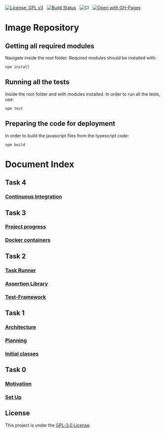 [![License: GPL v3](https://img.shields.io/badge/License-GPLv3-red.svg)](https://www.gnu.org/licenses/gpl-3.0)&nbsp;&nbsp;
[![Build Status](https://travis-ci.com/GabCas28/Image-Repository.svg?branch=main)](https://travis-ci.com/GabCas28/Image-Repository)&nbsp;&nbsp;
![CI](https://github.com/GabCas28/Image-Repository/workflows/CI/badge.svg)&nbsp;&nbsp;
[![Open with GH-Pages](https://img.shields.io/badge/View%20Project%20in%20GitHub%20Pages-purple)](https://gabcas28.github.io/Image-Repository/)

# Image Repository

## Getting all required modules

Navigate inside the root folder. Required modules should be installed with:

    npm install

## Running all the tests

Inside the root folder and with modules installed. In order to run all the tests, use:

    npm test

## Preparing the code for deployment

In order to build the javascript files from the typescript code:

    npm build

# Document Index

## Task 4

### [Continuous Integration](/doc/Continuous-Integration.md)

## Task 3

### [Project progress](/doc/T3-progress.md)

### [Docker containers](/doc/Docker.md)

## Task 2

### [Task Runner](/doc/Task-Runner.md)

### [Assertion Library](/doc/Assertion-Library.md)

### [Test-Framework](/doc/Test-Framework.md)

## Task 1

### [Architecture](/doc/Architecture.md)

### [Planning](/doc/Planning.md)

### [Initial classes](/doc/Initial-classes.md)

## Task 0

### [Motivation](/doc/Motivation.md)

### [Set Up](/doc/Initial-Set-Up.md)

## License

This project is under the [GPL-3.0 License](LICENSE.md).

